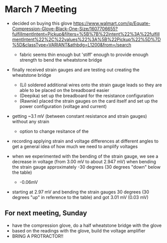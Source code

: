 # March 7 Meeting

- decided on buying this glove https://www.walmart.com/ip/Equate-Compression-Glove-Black-One-Size/1607706655?fulfillmentIntent=Pickup&filters=%5B%7B%22intent%22%3A%22fulfillmentIntent%22%2C%22values%22%3A%5B%22Pickup%22%5D%7D%5D&classType=VARIANT&athbdg=L1200&from=/search
    - fabric seems thin enough but 'stiff' enough to provide enough strength to bend the wheatstone bridge
- finally received strain gauges and are testing out creating the wheatstone bridge
    - (Li) soldered additional wires onto the strain gauge leads so they are able to be placed on the breadboard easier
    - (Deepika) set up the breadboard for the resistance configuration
    - (Rawnie) placed the strain gauges on the card itself and set up the power configuration (voltage and current)

- getting ~3.1 mV (between constant resistance and strain gauges) without any strain 
    - option to change resitance of the 
    
- recording applying strain and voltage differences at different angles to get a general idea of how much we need to amplify voltages
- when we experimented with the bending of the strain gauge, we see a decrease in voltage (from 3.00 mV to about 2.947 mV) when bending the strain gauge approximately -30 degrees (30 degrees "down" below the table)
    - -0.06mV
- starting at 2.97 mV and bending the strain gauges 30 degrees (30 degrees "up" in reference to the table) and got 3.01 mV (0.03 mV)


## For next meeting, Sunday
- have the compression glove, do a half wheatstone bridge with the glove
- based on the readings with the glove, build the voltage amplifier
- BRING A PROTRACTOR!! 
